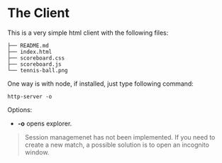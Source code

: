 # The Client

This is a very simple html client with the following files:
 
    
    ├── README.md
    ├── index.html
    ├── scoreboard.css
    ├── scoreboard.js
    └── tennis-ball.png

One way is with node, if installed, just type following command:
    
    http-server -o 

Options:
 * **-o** opens explorer.

> Session managemenet has not been implemented. 
> If you need to create a new match, a possible solution is to open  an incognito window.

<!--
    http-server -c-1 -o --cors
--->